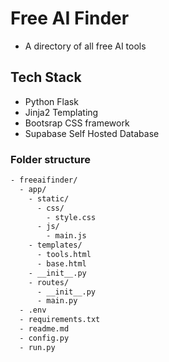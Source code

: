 # Free AI Finder

- A directory of all free AI tools

## Tech Stack

- Python Flask
- Jinja2 Templating
- Bootsrap CSS framework
- Supabase Self Hosted Database


### Folder structure
```bash
- freeaifinder/
  - app/
    - static/
      - css/
        - style.css
      - js/
        - main.js
    - templates/
      - tools.html
      - base.html
    - __init__.py
    - routes/
      - __init__.py
      - main.py
  - .env
  - requirements.txt
  - readme.md
  - config.py
  - run.py
```
